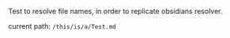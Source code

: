Test to resolve file names, in order to replicate obsidians resolver.

current path: `/this/is/a/Test.md`